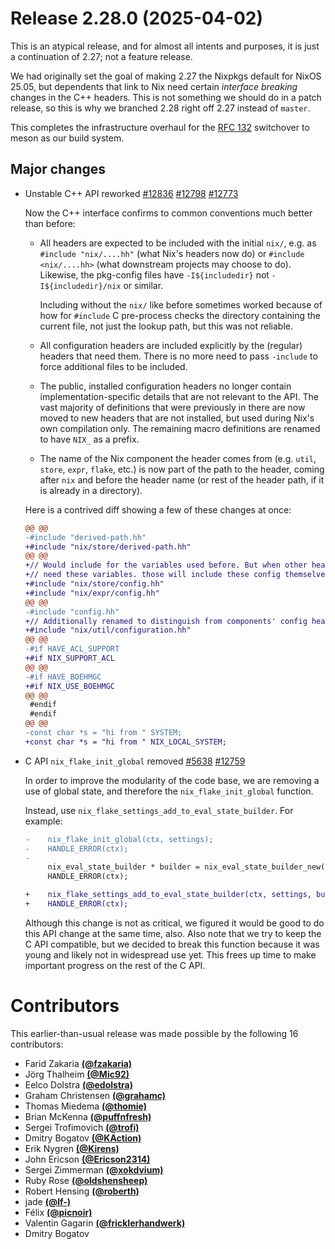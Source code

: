 # Release 2.28.0 (2025-04-02)

This is an atypical release, and for almost all intents and purposes, it is just a continuation of 2.27; not a feature release.

We had originally set the goal of making 2.27 the Nixpkgs default for NixOS 25.05, but dependents that link to Nix need certain _interface breaking_ changes in the C++ headers. This is not something we should do in a patch release, so this is why we branched 2.28 right off 2.27 instead of `master`.

This completes the infrastructure overhaul for the [RFC 132](https://github.com/NixOS/rfcs/blob/master/rfcs/0132-meson-builds-nix.md) switchover to meson as our build system.

## Major changes

- Unstable C++ API reworked
  [#12836](https://github.com/NixOS/nix/pull/12836)
  [#12798](https://github.com/NixOS/nix/pull/12798)
  [#12773](https://github.com/NixOS/nix/pull/12773)

  Now the C++ interface confirms to common conventions much better than before:

  - All headers are expected to be included with the initial `nix/`, e.g. as `#include "nix/....hh"` (what Nix's headers now do) or `#include <nix/....hh>` (what downstream projects may choose to do).
    Likewise, the pkg-config files have `-I${includedir}` not `-I${includedir}/nix` or similar.

    Including without the `nix/` like before sometimes worked because of how for `#include` C pre-process checks the directory containing the current file, not just the lookup path, but this was not reliable.

  - All configuration headers are included explicitly by the (regular) headers that need them.
    There is no more need to pass `-include` to force additional files to be included.

  - The public, installed configuration headers no longer contain implementation-specific details that are not relevant to the API.
    The vast majority of definitions that were previously in there are now moved to new headers that are not installed, but used during Nix's own compilation only.
    The remaining macro definitions are renamed to have `NIX_` as a prefix.

  - The name of the Nix component the header comes from
    (e.g. `util`, `store`, `expr`, `flake`, etc.)
    is now part of the path to the header, coming after `nix` and before the header name
    (or rest of the header path, if it is already in a directory).

  Here is a contrived diff showing a few of these changes at once:

  ```diff
  @@ @@
  -#include "derived-path.hh"
  +#include "nix/store/derived-path.hh"
  @@ @@
  +// Would include for the variables used before. But when other headers
  +// need these variables. those will include these config themselves.
  +#include "nix/store/config.hh"
  +#include "nix/expr/config.hh"
  @@ @@
  -#include "config.hh"
  +// Additionally renamed to distinguish from components' config headers.
  +#include "nix/util/configuration.hh"
  @@ @@
  -#if HAVE_ACL_SUPPORT
  +#if NIX_SUPPORT_ACL
  @@ @@
  -#if HAVE_BOEHMGC
  +#if NIX_USE_BOEHMGC
  @@ @@
   #endif
   #endif
  @@ @@
  -const char *s = "hi from " SYSTEM;
  +const char *s = "hi from " NIX_LOCAL_SYSTEM;
  ```

- C API `nix_flake_init_global` removed [#5638](https://github.com/NixOS/nix/issues/5638) [#12759](https://github.com/NixOS/nix/pull/12759)

  In order to improve the modularity of the code base, we are removing a use of global state, and therefore the `nix_flake_init_global` function.

  Instead, use `nix_flake_settings_add_to_eval_state_builder`.
  For example:

  ```diff
  -    nix_flake_init_global(ctx, settings);
  -    HANDLE_ERROR(ctx);
  -
       nix_eval_state_builder * builder = nix_eval_state_builder_new(ctx, store);
       HANDLE_ERROR(ctx);

  +    nix_flake_settings_add_to_eval_state_builder(ctx, settings, builder);
  +    HANDLE_ERROR(ctx);
  ```

  Although this change is not as critical, we figured it would be good to do this API change at the same time, also.
  Also note that we try to keep the C API compatible, but we decided to break this function because it was young and likely not in widespread use yet. This frees up time to make important progress on the rest of the C API.

# Contributors

This earlier-than-usual release was made possible by the following 16 contributors:

- Farid Zakaria [**(@fzakaria)**](https://github.com/fzakaria)
- Jörg Thalheim [**(@Mic92)**](https://github.com/Mic92)
- Eelco Dolstra [**(@edolstra)**](https://github.com/edolstra)
- Graham Christensen [**(@grahamc)**](https://github.com/grahamc)
- Thomas Miedema [**(@thomie)**](https://github.com/thomie)
- Brian McKenna [**(@puffnfresh)**](https://github.com/puffnfresh)
- Sergei Trofimovich [**(@trofi)**](https://github.com/trofi)
- Dmitry Bogatov [**(@KAction)**](https://github.com/KAction)
- Erik Nygren [**(@Kirens)**](https://github.com/Kirens)
- John Ericson [**(@Ericson2314)**](https://github.com/Ericson2314)
- Sergei Zimmerman [**(@xokdvium)**](https://github.com/xokdvium)
- Ruby Rose [**(@oldshensheep)**](https://github.com/oldshensheep)
- Robert Hensing [**(@roberth)**](https://github.com/roberth)
- jade [**(@lf-)**](https://github.com/lf-)
- Félix [**(@picnoir)**](https://github.com/picnoir)
- Valentin Gagarin [**(@fricklerhandwerk)**](https://github.com/fricklerhandwerk)
- Dmitry Bogatov

